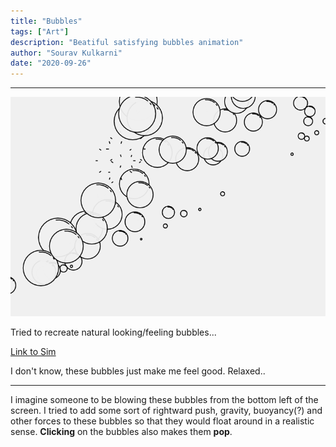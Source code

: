 ```yaml
---
title: "Bubbles"
tags: ["Art"]
description: "Beatiful satisfying bubbles animation"
author: "Sourav Kulkarni"
date: "2020-09-26"
---
```


---

![Pop](./burst.png)

Tried to recreate natural looking/feeling bubbles...

<a href="https://souruly.github.io/P5-Playground/Bubbles/" target="_blank">Link to Sim</a>

I don't know, these bubbles just make me feel good. Relaxed..

---
I imagine someone to be blowing these bubbles from the bottom left of the screen. I tried to add some sort of rightward push,  gravity, buoyancy(?) and other forces to these bubbles so that they would float around in a realistic sense. **Clicking** on the bubbles also makes them **pop**. 


